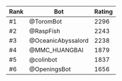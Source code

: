 Rank|Bot|Rating
---|---|---
#1|@ToromBot|2296
#2|@RaspFish|2243
#3|@OceanicAbyssalord|2238
#4|@MMC_HUANGBAI|1879
#5|@colinbot|1837
#6|@OpeningsBot|1656
